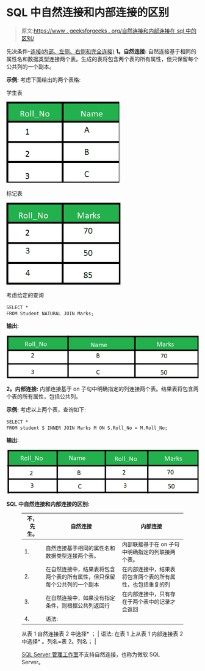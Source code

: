 # SQL 中自然连接和内部连接的区别

> 原文:[https://www . geeksforgeeks . org/自然连接和内部连接在 sql 中的区别/](https://www.geeksforgeeks.org/difference-between-natural-join-and-inner-join-in-sql/)

先决条件–[连接(内部、左侧、右侧和完全连接)](https://www.geeksforgeeks.org/sql-join-set-1-inner-left-right-and-full-joins/)
**1。自然连接:**
自然连接基于相同的属性名和数据类型连接两个表。生成的表将包含两个表的所有属性，但只保留每个公共列的一个副本。

**示例:**
考虑下面给出的两个表格:

学生表

![](img/99116a430d6bfda31b842dc9a19af9bd.png)

标记表

![](img/0ad08803c91116ba49c65ff5d6b17b10.png)

考虑给定的查询

```
SELECT * 
FROM Student NATURAL JOIN Marks;
```

**输出:**

![](img/273a7e0fa8a0b17bbd96b49bd9f37dea.png)

**2。内部连接:**
内部连接基于 on 子句中明确指定的列连接两个表。结果表将包含两个表的所有属性，包括公共列。

**示例:**
考虑以上两个表，查询如下:

```
SELECT * 
FROM student S INNER JOIN Marks M ON S.Roll_No = M.Roll_No; 
```

**输出:**

![](img/9ae538528174b5eeae9607512b2c9f1b.png)

**SQL 中自然连接和内部连接的区别:**

<figure class="table">

| 不，先生。 | 自然连接 | 内部连接 |
| --- | --- | --- |
| 1. | 自然连接基于相同的属性名和数据类型连接两个表。 | 内部联接基于在 on 子句中明确指定的列联接两个表。 |
| 2. | 在自然连接中，结果表将包含两个表的所有属性，但只保留每个公共列的一个副本 | 在内部连接中，结果表将包含两个表的所有属性，也包括重复的列 |
| 3. | 在自然连接中，如果没有指定条件，则根据公共列返回行 | 在内部连接中，只有存在于两个表中的记录才会返回 |
| 4. | 语法:
从表 1 自然连接表 2 中选择*
；
 | 语法:
在表 1 上从表 1 内部连接表 2 中选择*
。列名=表 2。列名；
 |

[SQL Server 管理工作室](https://www.google.com/search?q=ssms&rlz=1C1GCEB_enIN963IN963&oq=ssms&aqs=chrome..69i57j69i59j0i271l2j69i60l2j69i61j69i60.556j0j7&sourceid=chrome&ie=UTF-8)不支持自然连接，也称为微软 SQL Server。

</figure>